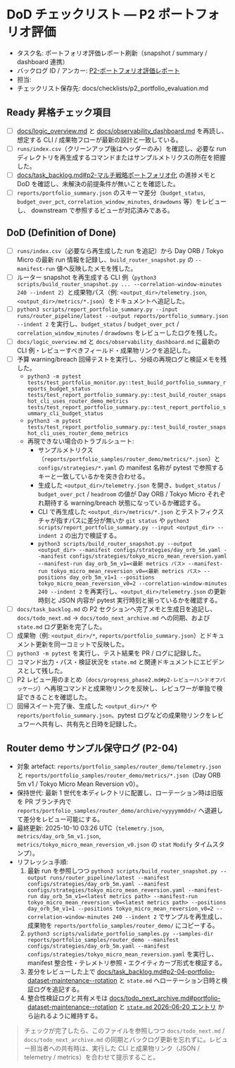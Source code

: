 # DoD チェックリスト — P2 ポートフォリオ評価

- タスク名: ポートフォリオ評価レポート刷新（snapshot / summary / dashboard 連携）
- バックログ ID / アンカー: [P2-ポートフォリオ評価レポート](../task_backlog.md#p2-portfolio-evaluation)
- 担当: <!-- operator_name -->
- チェックリスト保存先: docs/checklists/p2_portfolio_evaluation.md

## Ready 昇格チェック項目
- [ ] [docs/logic_overview.md](../logic_overview.md) と [docs/observability_dashboard.md](../observability_dashboard.md) を再読し、想定する CLI / 成果物フローが最新の設計と一致している。
- [ ] `runs/index.csv`（クリーンアップ後はヘッダーのみ）を確認し、必要な run ディレクトリを再生成するコマンドまたはサンプルメトリクスの所在を把握した。
- [ ] [docs/task_backlog.md#p2-マルチ戦略ポートフォリオ化](../task_backlog.md#p2-マルチ戦略ポートフォリオ化) の進捗メモと DoD を確認し、未解決の前提条件が無いことを確認した。
- [ ] `reports/portfolio_summary.json` のスキーマ差分（`budget_status`, `budget_over_pct`, `correlation_window_minutes`, `drawdowns` 等）をレビューし、 downstream で参照するビューが対応済みである。

## DoD (Definition of Done)
- [ ] `runs/index.csv`（必要なら再生成した run を追記）から Day ORB / Tokyo Micro の最新 run 情報を記録し、`build_router_snapshot.py` の `--manifest-run` 値へ反映したメモを残した。
- [ ] ルーター snapshot を再生成する CLI 例（`python3 scripts/build_router_snapshot.py ... --correlation-window-minutes 240 --indent 2`）と成果物パス（例: `<output_dir>/telemetry.json`, `<output_dir>/metrics/*.json`）をドキュメントへ追記した。
- [ ] `python3 scripts/report_portfolio_summary.py --input runs/router_pipeline/latest --output reports/portfolio_summary.json --indent 2` を実行し、`budget_status` / `budget_over_pct` / `correlation_window_minutes` / `drawdowns` をレビューしたログを残した。
- [ ] `docs/logic_overview.md` と `docs/observability_dashboard.md` に最新の CLI 例・レビューすべきフィールド・成果物リンクを追記した。
- [ ] 予算 warning/breach 回帰テストを実行し、分岐の再現ログと検証メモを残した。
  - `python3 -m pytest tests/test_portfolio_monitor.py::test_build_portfolio_summary_reports_budget_status tests/test_report_portfolio_summary.py::test_build_router_snapshot_cli_uses_router_demo_metrics tests/test_report_portfolio_summary.py::test_report_portfolio_summary_cli_budget_status`
  - `python3 -m pytest tests/test_report_portfolio_summary.py::test_build_router_snapshot_cli_uses_router_demo_metrics`
  - 再現できない場合のトラブルシュート:
    - サンプルメトリクス（`reports/portfolio_samples/router_demo/metrics/*.json`）と `configs/strategies/*.yaml` の manifest 名称が pytest で参照するキーと一致しているかを突き合わせる。
    - 生成した `<output_dir>/telemetry.json` を開き、`budget_status` / `budget_over_pct` / `headroom` の値が Day ORB / Tokyo Micro それぞれ期待する warning/breach 状態になっているか確認する。
    - CLI で再生成した `<output_dir>/metrics/*.json` とテストフィクスチャが指すパスに差分が無いか `git status` や `python3 scripts/report_portfolio_summary.py --input <output_dir> --indent 2` の出力で検証する。
    - `python3 scripts/build_router_snapshot.py --output <output_dir> --manifest configs/strategies/day_orb_5m.yaml --manifest configs/strategies/tokyo_micro_mean_reversion.yaml --manifest-run day_orb_5m_v1=<最新 metrics パス> --manifest-run tokyo_micro_mean_reversion_v0=<最新 metrics パス> --positions day_orb_5m_v1=1 --positions tokyo_micro_mean_reversion_v0=2 --correlation-window-minutes 240 --indent 2` を再実行し、`<output_dir>/telemetry.json` の更新時刻と JSON 内容が pytest 実行時刻と揃っているかを確認する。
- [ ] `docs/task_backlog.md` の P2 セクションへ完了メモと生成日を追記し、`docs/todo_next.md` → `docs/todo_next_archive.md` への同期、および `state.md` ログ更新を完了した。
- [ ] 成果物（例: `<output_dir>/*`, `reports/portfolio_summary.json`）とドキュメント更新を同一コミットで反映した。
- [ ] `python3 -m pytest` を実行し、テスト結果を PR / ログに記録した。
- [ ] コマンド出力・パス・検証状況を `state.md` と関連ドキュメントにエビデンスとして残した。
- [ ] P2 レビュー用のまとめ（`docs/progress_phase2.md#p2-レビューハンドオフパッケージ`）へ再現コマンドと成果物リンクを反映し、レビュワーが単独で検証できることを確認した。
- [ ] 回帰スイート完了後、生成した `<output_dir>/*` や `reports/portfolio_summary.json`、pytest ログなどの成果物リンクをレビュワーへ共有し、共有先と日時を記録した。

## Router demo サンプル保守ログ (P2-04)

- 対象 artefact: `reports/portfolio_samples/router_demo/telemetry.json` と `reports/portfolio_samples/router_demo/metrics/*.json`（Day ORB 5m v1 / Tokyo Micro Mean Reversion v0）。
- 保持世代: 最新 1 世代を本ディレクトリに配置し、ローテーション時は旧版を PR ブランチ内で `reports/portfolio_samples/router_demo/archive/<yyyymmdd>/` へ退避して差分をレビュー可能にする。
- 最終更新: 2025-10-10 03:26 UTC（`telemetry.json`, `metrics/day_orb_5m_v1.json`, `metrics/tokyo_micro_mean_reversion_v0.json` の `stat` `Modify` タイムスタンプ）。
- リフレッシュ手順:
  1. 最新 run を参照しつつ `python3 scripts/build_router_snapshot.py --output runs/router_pipeline/latest --manifest configs/strategies/day_orb_5m.yaml --manifest configs/strategies/tokyo_micro_mean_reversion.yaml --manifest-run day_orb_5m_v1=<latest metrics path> --manifest-run tokyo_micro_mean_reversion_v0=<latest metrics path> --positions day_orb_5m_v1=1 --positions tokyo_micro_mean_reversion_v0=2 --correlation-window-minutes 240 --indent 2` でサンプルを再生成し、成果物を `reports/portfolio_samples/router_demo/` にコピーする。
  2. `python3 scripts/validate_portfolio_samples.py --samples-dir reports/portfolio_samples/router_demo --manifest configs/strategies/day_orb_5m.yaml --manifest configs/strategies/tokyo_micro_mean_reversion.yaml` を実行し、manifest 整合性・テレメトリ参照・エクイティカーブ形式を検証する。
  3. 差分をレビューした上で [docs/task_backlog.md#p2-04-portfolio-dataset-maintenance--rotation](../task_backlog.md#p2-04-portfolio-dataset-maintenance--rotation) と `state.md` へローテーション日時と検証ログを追記する。
  4. 整合性検証ログと共有メモは [docs/todo_next_archive.md#portfolio-dataset-maintenance--rotation](../todo_next_archive.md#portfolio-dataset-maintenance--rotation) と [`state.md` 2026-06-20 エントリ](../../state.md) から辿れるように維持する。

> チェックが完了したら、このファイルを参照しつつ `docs/todo_next.md` / `docs/todo_next_archive.md` の同期とバックログ更新を忘れずに。レビュー担当者への共有時は、実行した CLI と成果物リンク（JSON / telemetry / metrics）を合わせて提示すること。

